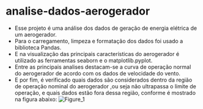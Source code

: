 # analise-dados-aerogerador

 * Esse projeto é uma análise dos dados de geração de energia elétrica de um aerogerador.
 * Para o carregamento, limpeza e formatação dos dados foi usado a biblioteca Pandas.
 * E na visualização das principais características do aerogerador é utilizado as ferramentas seaborn e o matplotlib.pyplot.
 * Entre as principais analises destacam-se a curva de operação normal do aerogerador de acordo com os dados de velocidade do vento.
 * E por fim, é verificado quais dados são considerados dentro da região de operação nominal do aerogerador ,ou seja não ultrapassa o limite de operação, 
   e quais dados estão fora dessa região, conforme é mostrado na figura abaixo:
   ![Figure_1](https://user-images.githubusercontent.com/102812154/194729669-9dafc37f-a4ac-4a94-9e8a-4275ada40d6c.png)
